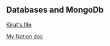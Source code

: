 ## Databases and MongoDb 

[ Kirat's file ](https://petal-estimate-4e9.notion.site/Databases-and-MongoDb-1017dfd107358065a996cda5ed89682e)

[ My Notion doc](https://www.notion.so/Databases-and-MongoDb-12158524825d80d0a22de708a327d84e)